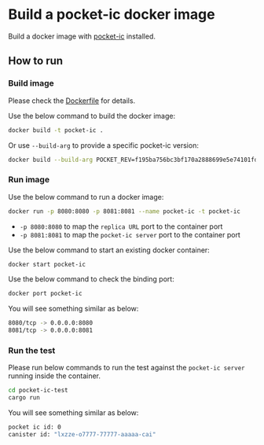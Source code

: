 # Build a pocket-ic docker image 

Build a docker image with [pocket-ic](https://github.com/dfinity/pocketic) installed.

## How to run

### Build image

Please check the [Dockerfile](./Dockerfile) for details.

Use the below command to build the docker image:

```bash
docker build -t pocket-ic .
```

Or use `--build-arg` to provide a specific pocket-ic version:

```bash
docker build --build-arg POCKET_REV=f195ba756bc3bf170a2888699e5e74101fdac6ba -t pocket-ic .
```

### Run image

Use the below command to run a docker image:

```bash
docker run -p 8080:8080 -p 8081:8081 --name pocket-ic -t pocket-ic
```
- `-p 8080:8080` to map the `replica URL` port to the container port
- `-p 8081:8081` to map the `pocket-ic server` port to the container port

Use the below command to start an existing docker container:

```bash
docker start pocket-ic
```

Use the below command to check the binding port:

```bash
docker port pocket-ic
```

You will see something similar as below:

```bash
8080/tcp -> 0.0.0.0:8080
8081/tcp -> 0.0.0.0:8081
```

### Run the test

Please run below commands to run the test against the `pocket-ic server` running inside the container.

```bash
cd pocket-ic-test
cargo run
```

You will see something similar as below:

```bash
pocket ic id: 0
canister id: "lxzze-o7777-77777-aaaaa-cai"
```
